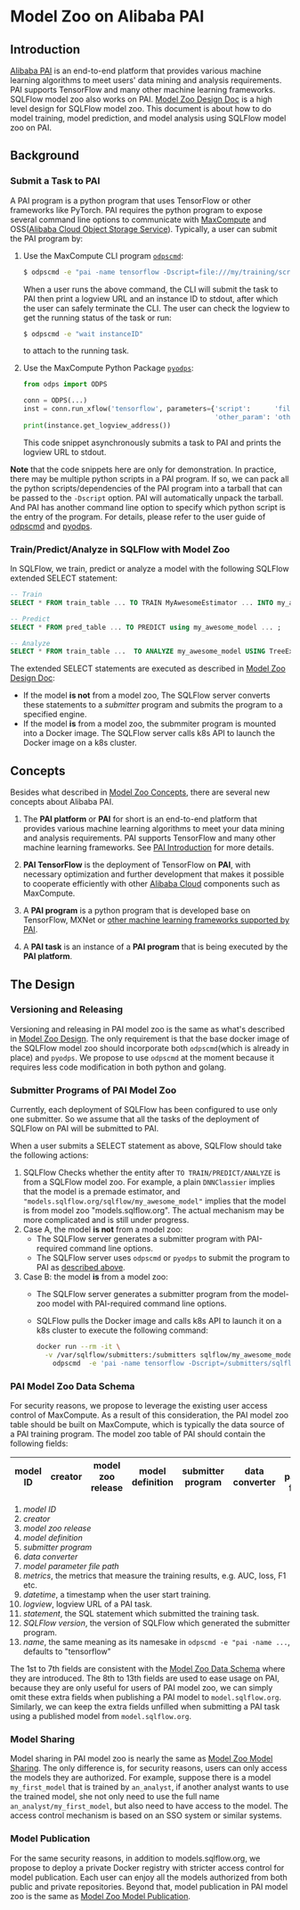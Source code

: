 # Model Zoo on Alibaba PAI

## Introduction

[Alibaba PAI](https://www.alibabacloud.com/product/machine-learning) is an end-to-end platform that provides various machine learning algorithms to meet users' data mining and analysis requirements. PAI supports TensorFlow and many other machine learning frameworks. SQLFlow model zoo also works on PAI. [Model Zoo Design Doc](model_zoo.md) is a high level design for SQLFlow model zoo. This document is about how to do model training, model prediction, and model analysis using SQLFlow model zoo on PAI.

## Background

### Submit a Task to PAI

A PAI program is a python program that uses TensorFlow or other frameworks like PyTorch. PAI requires the python program to expose several command line options to communicate with [MaxCompute](https://www.alibabacloud.com/product/maxcompute) and OSS([Alibaba Cloud Object Storage Service](https://www.alibabacloud.com/product/oss)). Typically, a user can submit the PAI program by:

1. Use the MaxCompute CLI program [`odpscmd`](https://www.alibabacloud.com/help/doc-detail/27971.htm):

    ```bash
    $ odpscmd -e "pai -name tensorflow -Dscript=file:///my/training/script.py -Dother_param=other_param_value..."
    
    ```

    When a user runs the above command, the CLI will submit the task to PAI then print a logview URL and an instance ID to stdout, after which the user can safely terminate the CLI. The user can check the logview to get the running status of the task or run:
    
    ```bash
    $ odpscmd -e "wait instanceID"
    ```
    
    to attach to the running task.

1. Use the MaxCompute Python Package [`pyodps`](https://pyodps.readthedocs.io/en/latest/):

    ```python
    from odps import ODPS
    
    conn = ODPS(...)
    inst = conn.run_xflow('tensorflow', parameters={'script':      'file:///my/training/script.py',
                   	                                'other_param': 'other_param_value' ... })
    print(instance.get_logview_address())
    ```
    
    This code snippet asynchronously submits a task to PAI and prints the logview URL to stdout.

**Note** that the code snippets here are only for demonstration. In practice, there may be multiple python scripts in a PAI program. If so, we can pack all the python scripts/dependencies of the PAI program into a tarball that can be passed to the `-Dscript` option. PAI will automatically unpack the tarball. And PAI has another command line option to specify which python script is the entry of the program. For details, please refer to the user guide of [odpscmd](https://www.alibabacloud.com/help/doc-detail/27971.htm) and [pyodps](https://pyodps.readthedocs.io/en/latest/).

### Train/Predict/Analyze in SQLFlow with Model Zoo

In SQLFlow, we train, predict or analyze a model with the following SQLFlow extended SELECT statement:

```sql
-- Train
SELECT * FROM train_table ... TO TRAIN MyAwesomeEstimator ... INTO my_awesome_model;
```

```sql
-- Predict
SELECT * FROM pred_table ... TO PREDICT using my_awesome_model ... ;
```

```sql
-- Analyze
SELECT * FROM train_table ...  TO ANALYZE my_awesome_model USING TreeExplainer;
```

The extended SELECT statements are executed as described in [Model Zoo Design Doc](model_zoo.md#Submitter-Programs):
- If the model **is not** from a model zoo, The SQLFlow server converts these statements to a *submitter* program and submits the program to a specified engine.
- If the model **is** from a model zoo, the submmiter program is mounted into a Docker image. The SQLFlow server calls k8s API to launch the Docker image on a k8s cluster.

## Concepts

Besides what described in [Model Zoo Concepts](model_zoo.md#Concepts), there are several new concepts about Alibaba PAI.

1. The **PAI platform** or **PAI** for short is an end-to-end platform that provides various machine learning algorithms to meet your data mining and analysis requirements. PAI supports TensorFlow and many other machine learning frameworks. See [PAI Introduction](https://www.alibabacloud.com/help/doc-detail/67461.htm) for more details.

1. **PAI TensorFlow** is the deployment of TensorFlow on **PAI**, with necessary optimization and further development that makes it possible to cooperate efficiently with other [Alibaba Cloud](https://www.alibabacloud.com/) components such as MaxCompute.

1. A **PAI program** is a python program that is developed base on TensorFlow, MXNet or [other machine learning frameworks supported by PAI](https://www.alibabacloud.com/help/doc-detail/69688.htm).

1. A **PAI task** is an instance of a **PAI program** that is being executed by the **PAI platform**.

## The Design

### Versioning and Releasing

Versioning and releasing in PAI model zoo is the same as what's described in [Model Zoo Design](model_zoo.md#Versioning-and-Releasing). The only requirement is that the base docker image of the SQLFlow model zoo should incorporate both `odpscmd`(which is already in place) and `pyodps`.  We propose to use `odpscmd` at the moment because it requires less code modification in both python and golang.

### Submitter Programs of PAI Model Zoo

Currently, each deployment of SQLFlow has been configured to use only one submitter. So we assume that all the tasks of the deployment of SQLFlow on PAI will be submitted to PAI.

When a user submits a SELECT statement as above, SQLFlow should take the following actions:

1. SQLFlow Checks whether the entity after `TO TRAIN/PREDICT/ANALYZE` is from a SQLFlow model zoo. For example, a plain `DNNClassier` implies that the model is a premade estimator, and `"models.sqlflow.org/sqlflow/my_awesome_model"` implies that the model is from model zoo "models.sqlflow.org". The actual mechanism may be more complicated and is still under progress.
1. Case A, the model **is not** from a model zoo:
    - The SQLFlow server generates a submitter program with PAI-required command line options.
	- The SQLFlow server uses `odpscmd` or `pyodps` to submit the program to PAI as [described above](#Submit-a-Task-to-PAI). 
1. Case B: the model **is** from a model zoo:
    - The SQLFlow server generates a submitter program from the model-zoo model with PAI-required command line options.
    - SQLFlow pulls the Docker image and calls k8s API to launch it on a k8s cluster to execute the following command:

        ```bash
        docker run --rm -it \
          -v /var/sqlflow/submitters:/submitters sqlflow/my_awesome_model \
            odpscmd  -e 'pai -name tensorflow -Dscript=/submitters/sqlflow/my_awesome_model.tar.gz ...'
        ```

### PAI Model Zoo Data Schema

For security reasons, we propose to leverage the existing user access control of MaxCompute. As a result of this consideration, the PAI model zoo table should be built on MaxCompute, which is typically the data source of a PAI training program. The model zoo table of PAI should contain the following fields:

| model ID | creator | model zoo release | model definition | submitter program | data converter | model parameter file path | metrics | datetime | logview | statement | SQLFlow version | name |
|----------|---------|-------------------|------------------|-------------------|----------------|---------------------------|---------|----------|---------|-----------|-----------------|------|

1. *model ID*
1. *creator*
1. *model zoo release*
1. *model definition*
1. *submitter program*
1. *data converter*
1. *model parameter file path*
1. *metrics*, the metrics that measure the training results, e.g. AUC, loss, F1 etc.
1. *datetime*, a timestamp when the user start training.
1. *logview*, logview URL of a PAI task.
1. *statement*, the SQL statement which submitted the training task.
1. *SQLFlow version*, the version of SQLFlow which generated the submitter program.
1. *name*, the same meaning as its namesake in `odpscmd -e "pai -name ...`, defaults to "tensorflow"

The 1st to 7th fields are consistent with the [Model Zoo Data Schema](model_zoo.md#Model-Zoo-Data-Schema) where they are introduced. The 8th to 13th fields are used to ease usage on PAI, because they are only useful for users of PAI model zoo, we can simply omit these extra fields when publishing a PAI model to `model.sqlflow.org`. Similarly, we can keep the extra fields unfilled when submitting a PAI task using a published model from `model.sqlflow.org`.

### Model Sharing

Model sharing in PAI model zoo is nearly the same as [Model Zoo Model Sharing](model_zoo.md#Model-Sharing). The only difference is, for security reasons, users can only access the models they are authorized.
For example, suppose there is a model `my_first_model` that is trained by `an_analyst`, if another analyst wants to use the trained model, she not only need to use the full name `an_analyst/my_first_model`, but also need to have access to the model. The access control mechanism is based on an SSO system or similar systems.

### Model Publication

For the same security reasons, in addition to models.sqlflow.org, we propose to deploy a private Docker registry with stricter access control for model publication. Each user can enjoy all the models authorized from both public and private repositories. Beyond that, model publication in PAI model zoo is the same as [Model Zoo Model Publication](model_zoo.md#Model-Publication). 
